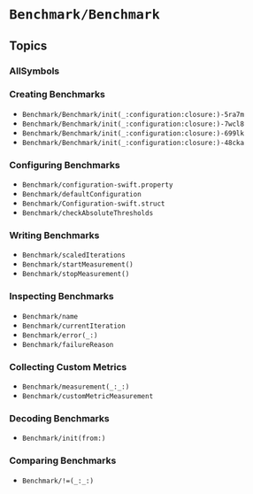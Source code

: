 # ``Benchmark/Benchmark``

## Topics

### AllSymbols

### Creating Benchmarks

- ``Benchmark/Benchmark/init(_:configuration:closure:)-5ra7m``
- ``Benchmark/Benchmark/init(_:configuration:closure:)-7wcl8``
- ``Benchmark/Benchmark/init(_:configuration:closure:)-699lk``
- ``Benchmark/Benchmark/init(_:configuration:closure:)-48cka``

### Configuring Benchmarks

- ``Benchmark/configuration-swift.property``
- ``Benchmark/defaultConfiguration``
- ``Benchmark/Configuration-swift.struct``
- ``Benchmark/checkAbsoluteThresholds``

### Writing Benchmarks

- ``Benchmark/scaledIterations``
- ``Benchmark/startMeasurement()``
- ``Benchmark/stopMeasurement()``

### Inspecting Benchmarks

- ``Benchmark/name``
- ``Benchmark/currentIteration``
- ``Benchmark/error(_:)``
- ``Benchmark/failureReason``

### Collecting Custom Metrics

- ``Benchmark/measurement(_:_:)``
- ``Benchmark/customMetricMeasurement``

### Decoding Benchmarks

- ``Benchmark/init(from:)``

### Comparing Benchmarks

- ``Benchmark/!=(_:_:)``

